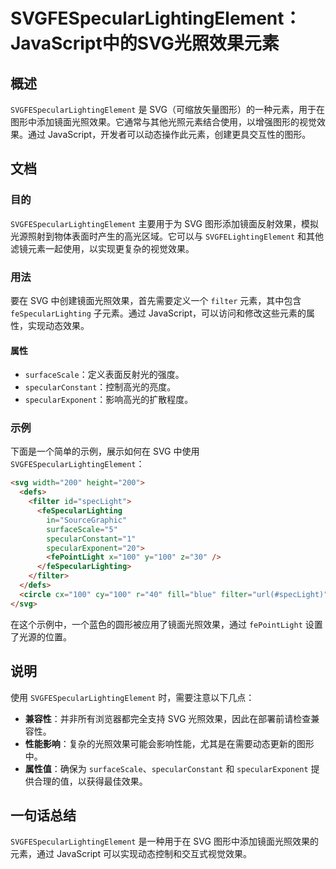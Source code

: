 <!--
Meta Description: # SVGFESpecularLightingElement：JavaScript中的SVG光照效果元素 ## 概述 `SVGFESpecularLightingElement` 是 SVG（可缩放矢量图形）的一种元素，用于在图形中添加镜面光照效果。它通常与其他光照元素结合使用，以增强图形的视觉效果...
Meta Keywords: svg, svgfespecularlightingelement, filter, 100, javascript
-->

# SVGFESpecularLightingElement：JavaScript中的SVG光照效果元素

## 概述
`SVGFESpecularLightingElement` 是 SVG（可缩放矢量图形）的一种元素，用于在图形中添加镜面光照效果。它通常与其他光照元素结合使用，以增强图形的视觉效果。通过 JavaScript，开发者可以动态操作此元素，创建更具交互性的图形。

## 文档
### 目的
`SVGFESpecularLightingElement` 主要用于为 SVG 图形添加镜面反射效果，模拟光源照射到物体表面时产生的高光区域。它可以与 `SVGFELightingElement` 和其他滤镜元素一起使用，以实现更复杂的视觉效果。

### 用法
要在 SVG 中创建镜面光照效果，首先需要定义一个 `filter` 元素，其中包含 `feSpecularLighting` 子元素。通过 JavaScript，可以访问和修改这些元素的属性，实现动态效果。

#### 属性
- `surfaceScale`：定义表面反射光的强度。
- `specularConstant`：控制高光的亮度。
- `specularExponent`：影响高光的扩散程度。

### 示例
下面是一个简单的示例，展示如何在 SVG 中使用 `SVGFESpecularLightingElement`：

```html
<svg width="200" height="200">
  <defs>
    <filter id="specLight">
      <feSpecularLighting
        in="SourceGraphic"
        surfaceScale="5"
        specularConstant="1"
        specularExponent="20">
        <fePointLight x="100" y="100" z="30" />
      </feSpecularLighting>
    </filter>
  </defs>
  <circle cx="100" cy="100" r="40" fill="blue" filter="url(#specLight)" />
</svg>
```

在这个示例中，一个蓝色的圆形被应用了镜面光照效果，通过 `fePointLight` 设置了光源的位置。

## 说明
使用 `SVGFESpecularLightingElement` 时，需要注意以下几点：

- **兼容性**：并非所有浏览器都完全支持 SVG 光照效果，因此在部署前请检查兼容性。
- **性能影响**：复杂的光照效果可能会影响性能，尤其是在需要动态更新的图形中。
- **属性值**：确保为 `surfaceScale`、`specularConstant` 和 `specularExponent` 提供合理的值，以获得最佳效果。

## 一句话总结
`SVGFESpecularLightingElement` 是一种用于在 SVG 图形中添加镜面光照效果的元素，通过 JavaScript 可以实现动态控制和交互式视觉效果。